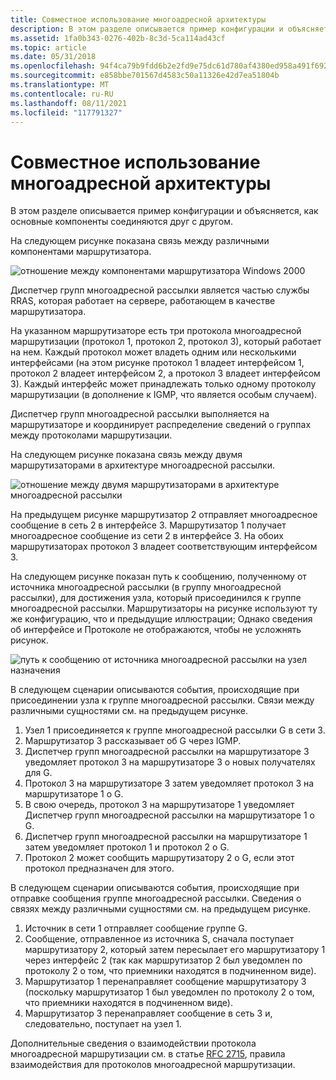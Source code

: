 ```yaml
---
title: Совместное использование многоадресной архитектуры
description: В этом разделе описывается пример конфигурации и объясняется, как основные компоненты соединяются друг с другом.
ms.assetid: 1fa0b343-0276-402b-8c3d-5ca114ad43cf
ms.topic: article
ms.date: 05/31/2018
ms.openlocfilehash: 94f4ca79b9fdd6b2e2fd9e75dc61d780af4380ed958a491f69231f7d541f0aa0
ms.sourcegitcommit: e858bbe701567d4583c50a11326e42d7ea51804b
ms.translationtype: MT
ms.contentlocale: ru-RU
ms.lasthandoff: 08/11/2021
ms.locfileid: "117791327"
---
```

# <a name="how-the-multicast-architecture-fits-together"></a>Совместное использование многоадресной архитектуры

В этом разделе описывается пример конфигурации и объясняется, как основные компоненты соединяются друг с другом.

На следующем рисунке показана связь между различными компонентами маршрутизатора.

![отношение между компонентами маршрутизатора Windows 2000](images/mrarch1.png)

Диспетчер групп многоадресной рассылки является частью службы RRAS, которая работает на сервере, работающем в качестве маршрутизатора.

На указанном маршрутизаторе есть три протокола многоадресной маршрутизации (протокол 1, протокол 2, протокол 3), который работает на нем. Каждый протокол может владеть одним или несколькими интерфейсами (на этом рисунке протокол 1 владеет интерфейсом 1, протокол 2 владеет интерфейсом 2, а протокол 3 владеет интерфейсом 3). Каждый интерфейс может принадлежать только одному протоколу маршрутизации (в дополнение к IGMP, что является особым случаем).

Диспетчер групп многоадресной рассылки выполняется на маршрутизаторе и координирует распределение сведений о группах между протоколами маршрутизации.

На следующем рисунке показана связь между двумя маршрутизаторами в архитектуре многоадресной рассылки.

![отношение между двумя маршрутизаторами в архитектуре многоадресной рассылки](images/mrarch2.png)

На предыдущем рисунке маршрутизатор 2 отправляет многоадресное сообщение в сеть 2 в интерфейсе 3. Маршрутизатор 1 получает многоадресное сообщение из сети 2 в интерфейсе 3. На обоих маршрутизаторах протокол 3 владеет соответствующим интерфейсом 3.

На следующем рисунке показан путь к сообщению, полученному от источника многоадресной рассылки (в группу многоадресной рассылки), для достижения узла, который присоединился к группе многоадресной рассылки. Маршрутизаторы на рисунке используют ту же конфигурацию, что и предыдущие иллюстрации; Однако сведения об интерфейсе и Протоколе не отображаются, чтобы не усложнять рисунок.

![путь к сообщению от источника многоадресной рассылки на узел назначения](images/mrarch3.png)

В следующем сценарии описываются события, происходящие при присоединении узла к группе многоадресной рассылки. Связи между различными сущностями см. на предыдущем рисунке.

1.  Узел 1 присоединяется к группе многоадресной рассылки G в сети 3.
2.  Маршрутизатор 3 рассказывает об G через IGMP.
3.  Диспетчер групп многоадресной рассылки на маршрутизаторе 3 уведомляет протокол 3 на маршрутизаторе 3 о новых получателях для G.
4.  Протокол 3 на маршрутизаторе 3 затем уведомляет протокол 3 на маршрутизаторе 1 о G.
5.  В свою очередь, протокол 3 на маршрутизаторе 1 уведомляет Диспетчер групп многоадресной рассылки на маршрутизаторе 1 о G.
6.  Диспетчер групп многоадресной рассылки на маршрутизаторе 1 затем уведомляет протокол 1 и протокол 2 о G.
7.  Протокол 2 может сообщить маршрутизатору 2 о G, если этот протокол предназначен для этого.

В следующем сценарии описываются события, происходящие при отправке сообщения группе многоадресной рассылки. Сведения о связях между различными сущностями см. на предыдущем рисунке.

1.  Источник в сети 1 отправляет сообщение группе G.
2.  Сообщение, отправленное из источника S, сначала поступает маршрутизатору 2, который затем пересылает его маршрутизатору 1 через интерфейс 2 (так как маршрутизатор 2 был уведомлен по протоколу 2 о том, что приемники находятся в подчиненном виде).
3.  Маршрутизатор 1 перенаправляет сообщение маршрутизатору 3 (поскольку маршрутизатор 1 был уведомлен по протоколу 2 о том, что приемники находятся в подчиненном виде).
4.  Маршрутизатор 3 перенаправляет сообщение в сеть 3 и, следовательно, поступает на узел 1.

Дополнительные сведения о взаимодействии протокола многоадресной маршрутизации см. в статье [RFC 2715](routing-protocols-request-for-comments.md), правила взаимодействия для протоколов многоадресной маршрутизации.

 

 




